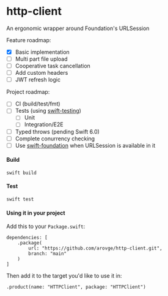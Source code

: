 # http-client

An ergonomic wrapper around Foundation's URLSession

Feature roadmap:

- [x] Basic implementation
- [ ] Multi part file upload
- [ ] Cooperative task cancellation
- [ ] Add custom headers
- [ ] JWT refresh logic

Project roadmap:

- [ ] CI (build/test/fmt)
- [ ] Tests (using [swift-testing](https://github.com/apple/swift-testing))
  - [ ] Unit
  - [ ] Integration/E2E
- [ ] Typed throws (pending Swift 6.0)
- [ ] Complete conurrency checking
- [ ] Use [swift-foundation](https://github.com/apple/swift-foundation) when URLSession is available in it

#### Build

```
swift build
```

#### Test

```
swift test
```

#### Using it in your project

Add this to your `Package.swift`:

```
dependencies: [
    .package(
        url: "https://github.com/arovge/http-client.git",
        branch: "main"
    )
]
```

Then add it to the target you'd like to use it in:

```
.product(name: "HTTPClient", package: "HTTPClient")
```

